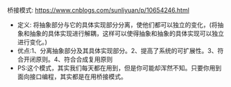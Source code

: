 桥接模式:  https://www.cnblogs.com/sunliyuan/p/10654246.html
* 定义: 将抽象部分与它的具体实现部分分离，使他们都可以独立的变化，(将抽象和抽象的具体实现进行解耦，这样可以使得抽象和抽象的具体实现可以独立进行变化。)
* 优点:1、分离抽象部分及其具体实现部分。2、提高了系统的可扩展性。3、符合开闭原则。4、符合合成复用原则
* PS:这个模式，其实我们每天都在用到，但是你可能却浑然不知。只要你用到面向接口编程，其实都是在用桥接模式。
